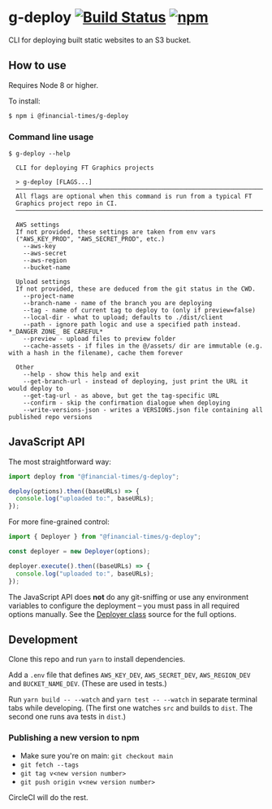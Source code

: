 # g-deploy [![Build Status][circle-image]][circle-url] [![npm](https://img.shields.io/npm/v/@financial-times/g-deploy.svg)](https://npmjs.com/package/@financial-times/g-deploy)

CLI for deploying built static websites to an S3 bucket.

## How to use

Requires Node 8 or higher.

To install:

```bash
$ npm i @financial-times/g-deploy
```

### Command line usage

```
$ g-deploy --help

  CLI for deploying FT Graphics projects

  > g-deploy [FLAGS...]
  ────────────────────────────────────────────────────────────────────
  All flags are optional when this command is run from a typical FT
  Graphics project repo in CI.
  ────────────────────────────────────────────────────────────────────

  AWS settings
  If not provided, these settings are taken from env vars
  ("AWS_KEY_PROD", "AWS_SECRET_PROD", etc.)
    --aws-key
    --aws-secret
    --aws-region
    --bucket-name

  Upload settings
  If not provided, these are deduced from the git status in the CWD.
    --project-name
    --branch-name - name of the branch you are deploying
    --tag - name of current tag to deploy to (only if preview=false)
    --local-dir - what to upload; defaults to ./dist/client
    --path - ignore path logic and use a specified path instead. *_DANGER ZONE_ BE CAREFUL*
    --preview - upload files to preview folder
    --cache-assets - if files in the @/assets/ dir are immutable (e.g. with a hash in the filename), cache them forever

  Other
    --help - show this help and exit
    --get-branch-url - instead of deploying, just print the URL it would deploy to
    --get-tag-url - as above, but get the tag-specific URL
    --confirm - skip the confirmation dialogue when deploying
    --write-versions-json - writes a VERSIONS.json file containing all published repo versions
```

## JavaScript API

The most straightforward way:

```js
import deploy from "@financial-times/g-deploy";

deploy(options).then((baseURLs) => {
  console.log("uploaded to:", baseURLs);
});
```

For more fine-grained control:

```js
import { Deployer } from "@financial-times/g-deploy";

const deployer = new Deployer(options);

deployer.execute().then((baseURLs) => {
  console.log("uploaded to:", baseURLs);
});
```

The JavaScript API does **not** do any git-sniffing or use any environment variables to configure the deployment – you must pass in all required options manually. See the [Deployer class](./src/Deployer.js) source for the full options.

## Development

Clone this repo and run `yarn` to install dependencies.

Add a `.env` file that defines `AWS_KEY_DEV`, `AWS_SECRET_DEV`, `AWS_REGION_DEV` and `BUCKET_NAME_DEV`. (These are used in tests.)

Run `yarn build -- --watch` and `yarn test -- --watch` in separate terminal tabs while developing. (The first one watches `src` and builds to `dist`. The second one runs ava tests in `dist`.)

### Publishing a new version to npm

- Make sure you're on main: `git checkout main`
- `git fetch --tags`
- `git tag v<new version number>`
- `git push origin v<new version number>`

CircleCI will do the rest.

<!-- badge URLs -->

[circle-url]: https://circleci.com/gh/ft-interactive/g-deploy
[circle-image]: https://circleci.com/gh/ft-interactive/g-deploy.svg?style=svg
